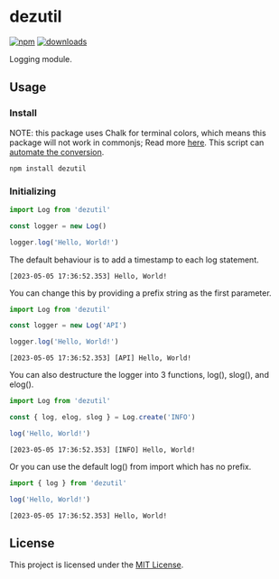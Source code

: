# dezutil

[![npm][npm-image]][npm-url]
[![downloads][downloads-image]][npm-url]

[npm-image]: https://img.shields.io/npm/v/dezutil.svg?style=flat-square
[npm-url]: https://npmjs.org/package/dezutil
[downloads-image]: https://img.shields.io/npm/dm/dezutil.svg?style=flat-square

Logging module.

## Usage

### Install

NOTE: this package uses Chalk for terminal colors, which means this package will not work in commonjs; Read more [here](https://gist.github.com/sindresorhus/a39789f98801d908bbc7ff3ecc99d99c).
This script can [automate the conversion](https://github.com/dezchai/CommonJsToEsm).

```console
npm install dezutil
```

### Initializing

```js
import Log from 'dezutil'

const logger = new Log()

logger.log('Hello, World!')
```

The default behaviour is to add a timestamp to each log statement.

```terminal
[2023-05-05 17:36:52.353] Hello, World!
```

You can change this by providing a prefix string as the first parameter.

```js
import Log from 'dezutil'

const logger = new Log('API')

logger.log('Hello, World!')
```

```terminal
[2023-05-05 17:36:52.353] [API] Hello, World!
```

You can also destructure the logger into 3 functions, log(), slog(), and elog().

```js
import Log from 'dezutil'

const { log, elog, slog } = Log.create('INFO')

log('Hello, World!')
```

```terminal
[2023-05-05 17:36:52.353] [INFO] Hello, World!
```

Or you can use the default log() from import which has no prefix.

```js
import { log } from 'dezutil'

log('Hello, World!')
```

```terminal
[2023-05-05 17:36:52.353] Hello, World!
```

## License
This project is licensed under the [MIT License](https://choosealicense.com/licenses/mit/).
